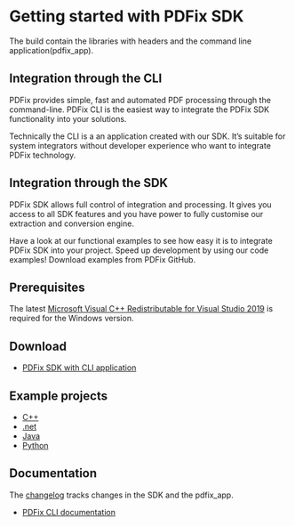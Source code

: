 # Getting started with PDFix SDK
The build contain the libraries with headers and the command line
application(pdfix_app).

## Integration through the CLI
PDFix provides simple, fast and automated PDF processing through the
command-line. PDFix CLI is the easiest way to integrate the PDFix SDK
functionality into your solutions.

Technically the CLI is a an application created with our SDK.  It’s suitable
for system integrators without developer experience who want to integrate PDFix
technology.

## Integration through the SDK
PDFix SDK allows full control of integration and processing. It gives you
access to all SDK features and you have power to fully customise our extraction
and conversion engine.

Have a look at our functional examples to see how easy it is to integrate PDFix
SDK into your project. Speed up development by using our code examples!
Download examples from PDFix GitHub.

## Prerequisites
The latest [Microsoft Visual C++ Redistributable for Visual Studio
2019](https://support.microsoft.com/en-us/help/2977003/the-latest-supported-visual-c-downloads)
is required for the Windows version.

## Download
- [PDFix SDK with CLI application](https://github.com/pdfix/pdfix_sdk_builds/releases/latest)

## Example projects
- [C++](https://github.com/pdfix/pdfix_sdk_example_cpp)
- [.net](https://github.com/pdfix/pdfix_sdk_example_dotnet)
- [Java](https://github.com/pdfix/pdfix_sdk_example_java)
- [Python](https://github.com/pdfix/pdfix_sdk_example_python)

## Documentation
The [changelog](changelog.md) tracks changes in the SDK and the pdfix_app.

- [PDFix CLI documentation](docs/command_line.md) 
